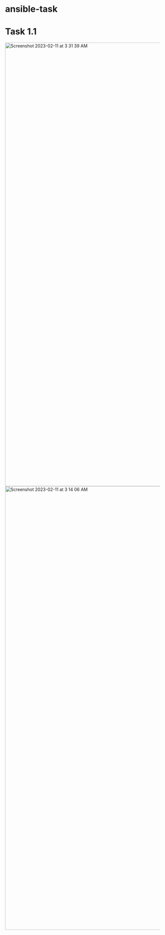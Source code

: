 # ansible-task


# Task 1.1

<img width="1440" alt="Screenshot 2023-02-11 at 3 31 39 AM" src="https://user-images.githubusercontent.com/43528941/218232036-8bcc6b60-7be0-4325-8e0f-bc7d664b4b58.png">


<img width="1440" alt="Screenshot 2023-02-11 at 3 14 06 AM" src="https://user-images.githubusercontent.com/43528941/218232045-bebfdf39-7a1c-4893-a27c-23b431287c35.png">
